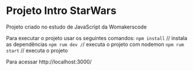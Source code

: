 # Projeto Intro StarWars 
Projeto criado no estudo de JavaScript da Womakerscode

Para executar o projeto usar os seguintes comandos:
`npm install` // instala as dependências 
`npm rum dev /`/ executa o projeto com nodemon
`npm rum start` // executa o projeto

Para acessar http://localhost:3000/




